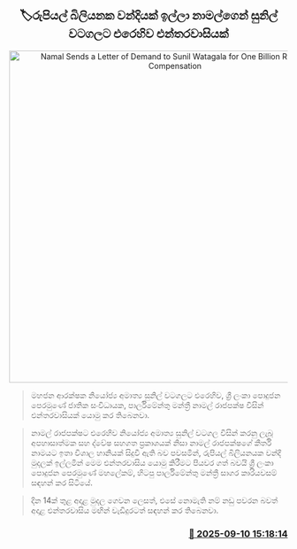 <p align='center'><b><h2 align='center' title='Namal Sends a Letter of Demand to Sunil Watagala for One Billion Rupees in Compensation'>🏷රුපියල් බිලියනක වන්දියක් ඉල්ලා නාමල්ගෙන් සුනිල් වටගලට එරෙහිව එන්තරවාසියක්</h2></b></p>
<p align='center'><img src='https://helakuru.sgp1.cdn.digitaloceanspaces.com/esana/images/lib/namal-vs-watagala.jpg' width='600' alt='Namal Sends a Letter of Demand to Sunil Watagala for One Billion Rupees in Compensation'></p>

> මහජන ආරක්ෂක නියෝජ්‍ය අමාත්‍ය සුනිල් වටගලට එරෙහිව, ශ්‍රී ලංකා පොදුජන පෙරමුණේ ජාතික සංවිධායක, පාර්ලිමේන්තු මන්ත්‍රී නාමල් රාජපක්ෂ විසින් එන්තරවාසියක් යොමු කර තිබෙනවා.

> නාමල් රාජපක්ෂට එරෙහිව නියෝජ්‍ය අමාත්‍ය සුනිල් වටගල විසින් කරනු ලැබූ අපහාසාත්මක සහ ද්වේෂ සහගත ප්‍රකාශයක් නිසා නාමල් රාජපක්ෂගේ කීර්ති නාමයට ඉතා විශාල හානියක් සිදුවී ඇති බව පවසමින්, රුපියල් බිලියනයක වන්දි මුදලක් ඉල්ලමින් මෙම එන්තරවාසිය යොමු කිරීමට පියවර ගත් බවයි ශ්‍රී ලංකා පොදුජන පෙරමුණේ මහලේකම්, හිටපු පාර්ලිමේන්තු මන්ත්‍රී සාගර කාරියවසම් සඳහන් කර සිටියේ.

> දින 14ක් තුළ අදාළ මුදල ගෙවන ලෙසත්, එසේ නොමැති නම් නඩු පවරන බවත් අදාළ එන්තරවාසිය මඟින් වැඩිදුරටත් සඳහන් කර තිබෙනවා.



<h3 align='right'><a href='https://www.helakuru.lk/esana/p/113498/'>📅 2025-09-10 15:18:14</a></h3>
